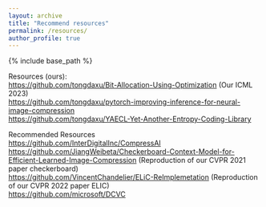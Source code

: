 ```yaml
---
layout: archive
title: "Recommend resources"
permalink: /resources/
author_profile: true
---
```


{% include base_path %}

Resources (ours):  
https://github.com/tongdaxu/Bit-Allocation-Using-Optimization (Our ICML 2023)  
https://github.com/tongdaxu/pytorch-improving-inference-for-neural-image-compression  
https://github.com/tongdaxu/YAECL-Yet-Another-Entropy-Coding-Library  

Recommended Resources  
https://github.com/InterDigitalInc/CompressAI  
https://github.com/JiangWeibeta/Checkerboard-Context-Model-for-Efficient-Learned-Image-Compression (Reproduction of our CVPR 2021 paper checkerboard)  
https://github.com/VincentChandelier/ELiC-ReImplemetation (Reproduction of our CVPR 2022 paper ELIC)  
https://github.com/microsoft/DCVC   
